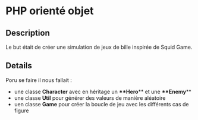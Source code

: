 # PHP orienté objet

## Description
Le but était de créer une simulation de jeux de bille inspirée de Squid Game.

## Details
Poru se faire il nous fallait :
- une classe __**Character**__ avec en héritage un __**Hero__** et une __**Enemy__**
- une classe __**Util**__ pour générer des valeurs de manière aléatoire
- uen classe __**Game**__ pour créer la boucle de jeu avec les différents cas de figure
